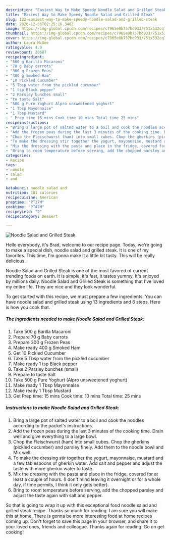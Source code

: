 ```yaml
---
description: "Easiest Way to Make Speedy Noodle Salad and Grilled Steak"
title: "Easiest Way to Make Speedy Noodle Salad and Grilled Steak"
slug: 122-easiest-way-to-make-speedy-noodle-salad-and-grilled-steak
date: 2020-12-06T02:25:16.340Z
image: https://img-global.cpcdn.com/recipes/c7965e0b757bd933/751x532cq70/noodle-salad-and-grilled-steak-recipe-main-photo.jpg
thumbnail: https://img-global.cpcdn.com/recipes/c7965e0b757bd933/751x532cq70/noodle-salad-and-grilled-steak-recipe-main-photo.jpg
cover: https://img-global.cpcdn.com/recipes/c7965e0b757bd933/751x532cq70/noodle-salad-and-grilled-steak-recipe-main-photo.jpg
author: Laura McGee
ratingvalue: 4.9
reviewcount: 20687
recipeingredient:
- "500 g Barilla Macaroni"
- "70 g Baby carrots"
- "300 g Frozen Peas"
- "400 g Smoked Ham"
- "10 Pickled Cucumber"
- "5 Tbsp water from the pickled cucumber"
- "1 tsp Black pepper"
- "2 Parsley bunches small"
- "to taste Salt"
- "500 g Pure Yoghurt Alpro unsweetened yoghurt"
- "1 Tbsp Mayonnaise"
- "1 Tbsp Mustard"
- " Prep time 15 mins Cook time 10 mins Total time 25 mins"
recipeinstructions:
- "Bring a large pot of salted water to a boil and cook the noodles according to the packet&#39;s instructions."
- "Add the frozen peas during the last 3 minutes of the cooking time. Drain well and give everything to a large bowl."
- "Chop the Fleischwurst (ham) into small cubes. Chop the gherkins (pickled cucumber) and parsley finely. Add them to the noodle bowl and Mix well."
- "To make the dressing stir together the yogurt, mayonnaise, mustard and a few tablespoons of gherkin water. Add salt and pepper and adjust the taste with more gherkin water to taste."
- "Mix the dressing with the pasta and place in the fridge, covered for at least a couple of hours. (I don&#39;t mind leaving it overnight or for a whole day, if time permits, I think it only gets better)."
- "Bring to room temperature before serving, add the chopped parsley and adjust the taste again with salt and pepper."
categories:
- Recipe
tags:
- noodle
- salad
- and

katakunci: noodle salad and 
nutrition: 181 calories
recipecuisine: American
preptime: "PT27M"
cooktime: "PT47M"
recipeyield: "2"
recipecategory: Dessert

---
```



![Noodle Salad and Grilled Steak](https://img-global.cpcdn.com/recipes/c7965e0b757bd933/751x532cq70/noodle-salad-and-grilled-steak-recipe-main-photo.jpg)

Hello everybody, it's Brad, welcome to our recipe page. Today, we're going to make a special dish, noodle salad and grilled steak. It is one of my favorites. This time, I'm gonna make it a little bit tasty. This will be really delicious.



Noodle Salad and Grilled Steak is one of the most favored of current trending foods on earth. It is simple, it's fast, it tastes yummy. It's enjoyed by millions daily. Noodle Salad and Grilled Steak is something that I've loved my entire life. They are nice and they look wonderful.


To get started with this recipe, we must prepare a few ingredients. You can have noodle salad and grilled steak using 13 ingredients and 6 steps. Here is how you cook that.

<!--inarticleads1-->

##### The ingredients needed to make Noodle Salad and Grilled Steak:

1. Take 500 g Barilla Macaroni
1. Prepare 70 g Baby carrots
1. Prepare 300 g Frozen Peas
1. Make ready 400 g Smoked Ham
1. Get 10 Pickled Cucumber
1. Take 5 Tbsp water from the pickled cucumber
1. Make ready 1 tsp Black pepper
1. Take 2 Parsley bunches (small)
1. Prepare to taste Salt
1. Take 500 g Pure Yoghurt (Alpro unsweetened yoghurt)
1. Make ready 1 Tbsp Mayonnaise
1. Make ready 1 Tbsp Mustard
1. Get  Prep time: 15 mins Cook time: 10 mins Total time: 25 mins




<!--inarticleads2-->

##### Instructions to make Noodle Salad and Grilled Steak:

1. Bring a large pot of salted water to a boil and cook the noodles according to the packet&#39;s instructions.
1. Add the frozen peas during the last 3 minutes of the cooking time. Drain well and give everything to a large bowl.
1. Chop the Fleischwurst (ham) into small cubes. Chop the gherkins (pickled cucumber) and parsley finely. Add them to the noodle bowl and Mix well.
1. To make the dressing stir together the yogurt, mayonnaise, mustard and a few tablespoons of gherkin water. Add salt and pepper and adjust the taste with more gherkin water to taste.
1. Mix the dressing with the pasta and place in the fridge, covered for at least a couple of hours. (I don&#39;t mind leaving it overnight or for a whole day, if time permits, I think it only gets better).
1. Bring to room temperature before serving, add the chopped parsley and adjust the taste again with salt and pepper.




So that is going to wrap it up with this exceptional food noodle salad and grilled steak recipe. Thanks so much for reading. I am sure you will make this at home. There is gonna be more interesting food at home recipes coming up. Don't forget to save this page in your browser, and share it to your loved ones, friends and colleague. Thanks again for reading. Go on get cooking!
